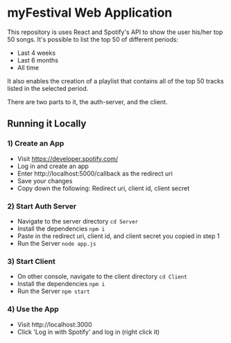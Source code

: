 # myFestival Web Application
This repository is uses React and Spotify's API to show the user his/her top 50 songs. It's possible to list the top 50 of different periods:

- Last 4 weeks
- Last 6 months
- All time

It also enables the creation of a playlist that contains all of the top 50 tracks listed in the selected period.

There are two parts to it, the auth-server, and the client. 

## Running it Locally

### 1) Create an App
- Visit https://developer.spotify.com/ 
- Log in and create an app
- Enter http://localhost:5000/callback as the redirect uri
- Save your changes
- Copy down the following: Redirect uri, client id, client secret

### 2)  Start Auth Server
- Navigate to the server directory `cd Server`
- Install the dependencies `npm i`
- Paste in the redirect uri, client id, and client secret you copied in step 1
- Run the Server `node app.js`

### 3)  Start Client
- On other console, navigate to the  client directory `cd Client`
- Install the dependencies `npm i`
- Run the Server `npm start`

### 4)  Use the App
- Visit http://localhost:3000
- Click 'Log in with Spotify' and log in (right click it)
